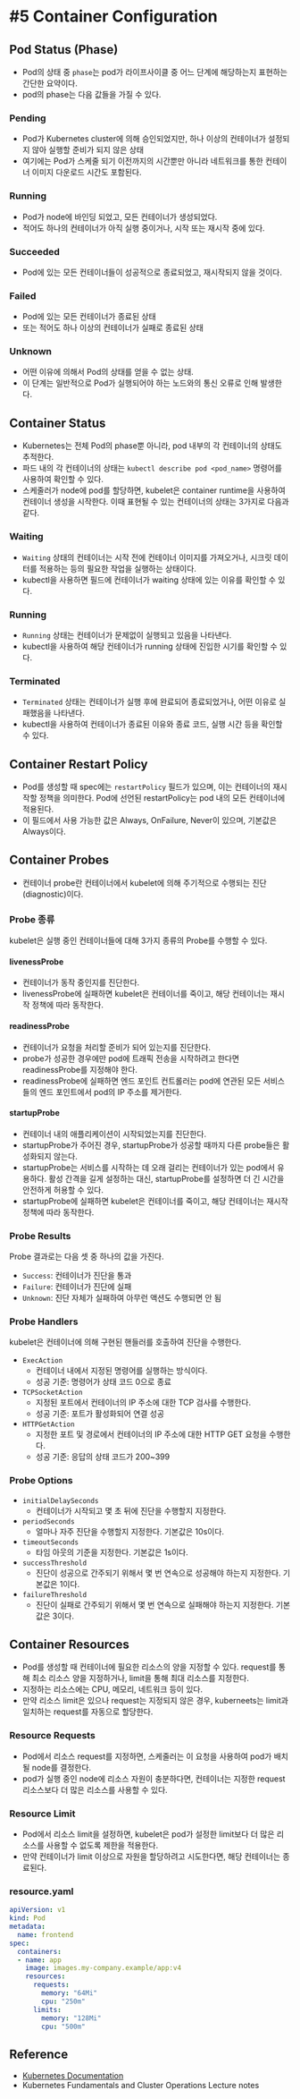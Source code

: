 # #5 Container Configuration

## Pod Status (Phase)

- Pod의 상태 중 `phase`는 pod가 라이프사이클 중 어느 단계에 해당하는지 표현하는 간단한 요약이다.
- pod의 phase는 다음 값들을 가질 수 있다.

### Pending

- Pod가 Kubernetes cluster에 의해 승인되었지만, 하나 이상의 컨테이너가 설정되지 않아 실행할 준비가 되지 않은 상태
- 여기에는 Pod가 스케줄 되기 이전까지의 시간뿐만 아니라 네트워크를 통한 컨테이너 이미지 다운로드 시간도 포함된다.

### Running

- Pod가 node에 바인딩 되었고, 모든 컨테이너가 생성되었다.
- 적어도 하나의 컨테이너가 아직 실행 중이거나, 시작 또는 재시작 중에 있다.

### Succeeded

- Pod에 있는 모든 컨테이너들이 성공적으로 종료되었고, 재시작되지 않을 것이다.

### Failed

- Pod에 있는 모든 컨테이너가 종료된 상태
- 또는 적어도 하나 이상의 컨테이너가 실패로 종료된 상태

### Unknown

- 어떤 이유에 의해서 Pod의 상태를 얻을 수 없는 상태.
- 이 단계는 일반적으로 Pod가 실행되어야 하는 노드와의 통신 오류로 인해 발생한다.

## Container Status

- Kubernetes는 전체 Pod의 phase뿐 아니라, pod 내부의 각 컨테이너의 상태도 추적한다.
- 파드 내의 각 컨테이너의 상태는 `kubectl describe pod <pod_name>` 명령어를 사용하여 확인할 수 있다.
- 스케줄러가 node에 pod를 할당하면, kubelet은 container runtime을 사용하여 컨테이너 생성을 시작한다. 이때 표현될 수 있는 컨테이너의 상태는 3가지로 다음과 같다.

### Waiting

- `Waiting` 상태의 컨테이너는 시작 전에 컨테이너 이미지를 가져오거나, 시크릿 데이터를 적용하는 등의 필요한 작업을 실행하는 상태이다.
- kubectl을 사용하면 필드에 컨테이너가 waiting 상태에 있는 이유를 확인할 수 있다.

### Running

- `Running` 상태는 컨테이너가 문제없이 실행되고 있음을 나타낸다.
- kubectl을 사용하여 해당 컨테이너가 running 상태에 진입한 시기를 확인할 수 있다.

### Terminated

- `Terminated` 상태는 컨테이너가 실행 후에 완료되어 종료되었거나, 어떤 이유로 실패했음을 나타낸다.
- kubectl을 사용하여 컨테이너가 종료된 이유와 종료 코드, 실행 시간 등을 확인할 수 있다.

## Container Restart Policy

- Pod를 생성할 때 spec에는 `restartPolicy` 필드가 있으며, 이는 컨테이너의 재시작할 정책을 의미한다. Pod에 선언된 restartPolicy는 pod 내의 모든 컨테이너에 적용된다.
- 이 필드에서 사용 가능한 값은 Always, OnFailure, Never이 있으며, 기본값은 Always이다.

## Container Probes

- 컨테이너 probe란 컨테이너에서 kubelet에 의해 주기적으로 수행되는 진단(diagnostic)이다.

### Probe 종류

kubelet은 실행 중인 컨테이너들에 대해 3가지 종류의 Probe를 수행할 수 있다.

#### livenessProbe

- 컨테이너가 동작 중인지를 진단한다.
- livenessProbe에 실패하면 kubelet은 컨테이너를 죽이고, 해당 컨테이너는 재시작 정책에 따라 동작한다.

#### readinessProbe

- 컨테이너가 요청을 처리할 준비가 되어 있는지를 진단한다.
- probe가 성공한 경우에만 pod에 트래픽 전송을 시작하려고 한다면 readinessProbe를 지정해야 한다.
- readinessProbe에 실패하면 엔드 포인트 컨트롤러는 pod에 연관된 모든 서비스들의 엔드 포인트에서 pod의 IP 주소를 제거한다.

#### startupProbe

- 컨테이너 내의 애플리케이션이 시작되었는지를 진단한다.
- startupProbe가 주어진 경우, startupProbe가 성공할 때까지 다른 probe들은 활성화되지 않는다.
- startupProbe는 서비스를 시작하는 데 오래 걸리는 컨테이너가 있는 pod에서 유용하다. 활성 간격을 길게 설정하는 대신, startupProbe를 설정하면 더 긴 시간을 안전하게 허용할 수 있다.
- startupProbe에 실패하면 kubelet은 컨테이너를 죽이고, 해당 컨테이너는 재시작 정책에 따라 동작한다.

### Probe Results

Probe 결과로는 다음 셋 중 하나의 값을 가진다.

- `Success`: 컨테이너가 진단을 통과
- `Failure`: 컨테이너가 진단에 실패
- `Unknown`: 진단 자체가 실패하여 아무런 액션도 수행되면 안 됨

### Probe Handlers

kubelet은 컨테이너에 의해 구현된 핸들러를 호출하여 진단을 수행한다.

- `ExecAction`
  + 컨테이너 내에서 지정된 명령어를 실행하는 방식이다.
  + 성공 기준: 명령어가 상태 코드 0으로 종료
- `TCPSocketAction`
  + 지정된 포트에서 컨테이너의 IP 주소에 대한 TCP 검사를 수행한다.
  + 성공 기준: 포트가 활성화되어 연결 성공
- `HTTPGetAction`
  + 지정한 포트 및 경로에서 컨테이너의 IP 주소에 대한 HTTP GET 요청을 수행한다.
  + 성공 기준: 응답의 상태 코드가 200~399

### Probe Options

- `initialDelaySeconds`
  + 컨테이너가 시작되고 몇 초 뒤에 진단을 수행할지 지정한다.
- `periodSeconds`
  + 얼마나 자주 진단을 수행할지 지정한다. 기본값은 10s이다.
- `timeoutSeconds`
  + 타임 아웃의 기준을 지정한다. 기본값은 1s이다.
- `successThreshold`
  + 진단이 성공으로 간주되기 위해서 몇 번 연속으로 성공해야 하는지 지정한다. 기본값은 1이다.
- `failureThreshold`
  + 진단이 실패로 간주되기 위해서 몇 번 연속으로 실패해야 하는지 지정한다. 기본값은 3이다.

## Container Resources

- Pod를 생성할 때 컨테이너에 필요한 리소스의 양을 지정할 수 있다. request를 통해 최소 리소스 양을 지정하거나, limit을 통해 최대 리소스를 지정한다.
- 지정하는 리소스에는 CPU, 메모리, 네트워크 등이 있다.
- 만약 리소스 limit은 있으나 request는 지정되지 않은 경우, kuberneets는 limit과 일치하는 request를 자동으로 할당한다.

### Resource Requests

- Pod에서 리소스 request를 지정하면, 스케줄러는 이 요청을 사용하여 pod가 배치될 node를 결정한다.
- pod가 실행 중인 node에 리소스 자원이 충분하다면, 컨테이너는 지정한 request 리소스보다 더 많은 리소스를 사용할 수 있다.

### Resource Limit

- Pod에서 리소스 limit을 설정하면, kubelet은 pod가 설정한 limit보다 더 많은 리소스를 사용할 수 없도록 제한을 적용한다.
- 만약 컨테이너가 limit 이상으로 자원을 할당하려고 시도한다면, 해당 컨테이너는 종료된다.

### resource.yaml

```yaml
apiVersion: v1
kind: Pod
metadata:
  name: frontend
spec:
  containers:
  - name: app
    image: images.my-company.example/app:v4
    resources:
      requests:
        memory: "64Mi"
        cpu: "250m"
      limits:
        memory: "128Mi"
        cpu: "500m"
```

## Reference

- [Kubernetes Documentation](https://kubernetes.io/ko/docs/)
- Kubernetes Fundamentals and Cluster Operations Lecture notes